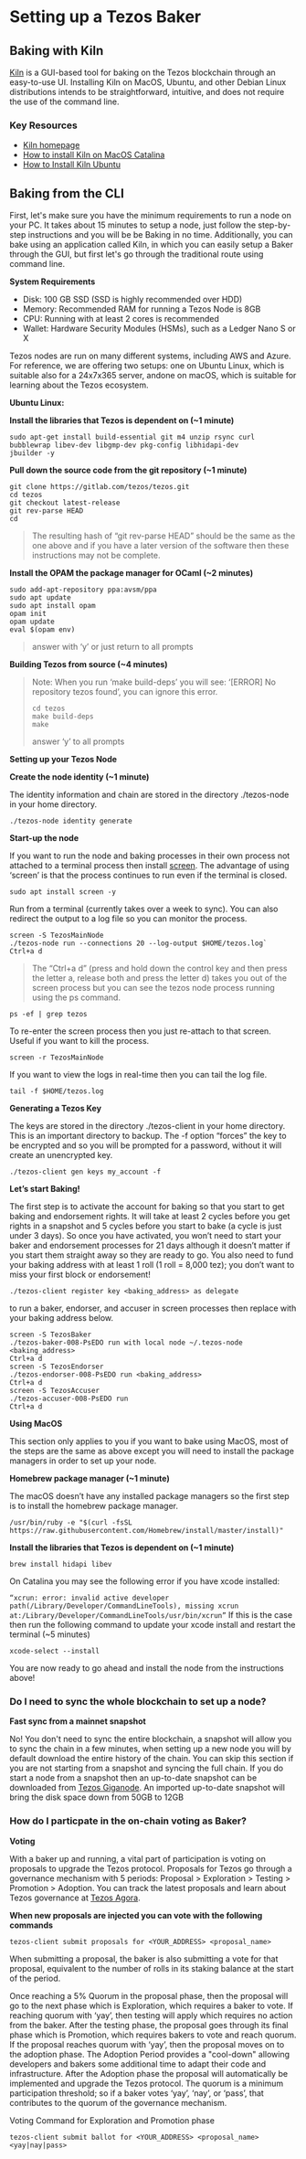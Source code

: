 # Setting up a Tezos Baker

## Baking with Kiln

[Kiln](https://tezos-kiln.org) is a GUI-based tool for baking on the Tezos blockchain through an easy-to-use UI. Installing Kiln on MacOS, Ubuntu, and other Debian Linux distributions intends to be straightforward, intuitive, and does not require the use of the command line.

### Key Resources

* [Kiln homepage](https://Tezos-kiln.org)
* [How to install Kiln on MacOS Catalina](https://medium.com/tezos-kiln/how-to-install-kiln-on-macos-catalina-ce0821f97dcf)
* [How to Install Kiln Ubuntu](https://medium.com/kiln/how-to-install-kiln-and-bake-on-ubuntu-a13d17df63c)

## Baking from the CLI

First, let's make sure you have the minimum requirements to run a node on your PC. It takes about 15 minutes to setup a node, just follow the step-by-step instructions and you will be be Baking in no time. Additionally, you can bake using an application called Kiln, in which you can easily setup a Baker through the GUI, but first let's go through the traditional route using command line.

**System Requirements**

* Disk: 100 GB SSD \(SSD is highly recommended over HDD\)
* Memory: Recommended RAM for running a Tezos Node is 8GB
* CPU: Running with at least 2 cores is recommended
* Wallet: Hardware Security Modules \(HSMs\), such as a Ledger Nano S or X

Tezos nodes are run on many different systems, including AWS and Azure. For reference, we are offering two setups: one on Ubuntu Linux, which is suitable also for a 24x7x365 server, andone on macOS, which is suitable for learning about the Tezos ecosystem.

**Ubuntu Linux:**

**Install the libraries that Tezos is dependent on \(~1 minute\)**

```text
sudo apt-get install build-essential git m4 unzip rsync curl
bubblewrap libev-dev libgmp-dev pkg-config libhidapi-dev
jbuilder -y
```

**Pull down the source code from the git repository \(~1 minute\)**

```text
git clone https://gitlab.com/tezos/tezos.git
cd tezos
git checkout latest-release
git rev-parse HEAD
cd
```

> The resulting hash of “git rev-parse HEAD” should be the same as the one above and if you have a later version of the software then these instructions may not be complete.

**Install the OPAM the package manager for OCaml \(~2 minutes\)**

```text
sudo add-apt-repository ppa:avsm/ppa
sudo apt update
sudo apt install opam
opam init
opam update
eval $(opam env)
```

> answer with ‘y’ or just return to all prompts

**Building Tezos from source \(~4 minutes\)**

> Note: When you run ‘make build-deps’ you will see: ‘\[ERROR\] No repository tezos found’, you can ignore this error.
>
> ```text
> cd tezos
> make build-deps
> make
> ```
>
> answer ‘y’ to all prompts

**Setting up your Tezos Node**

**Create the node identity \(~1 minute\)**

The identity information and chain are stored in the directory ./tezos-node in your home directory.

`./tezos-node identity generate`

**Start-up the node**

If you want to run the node and baking processes in their own process not attached to a terminal process then install [screen](https://linuxize.com/post/how-to-use-linux-screen/). The advantage of using ‘screen’ is that the process continues to run even if the terminal is closed.

`sudo apt install screen -y`

Run from a terminal \(currently takes over a week to sync\). You can also redirect the output to a log file so you can monitor the process.

```text
screen -S TezosMainNode
./tezos-node run --connections 20 --log-output $HOME/tezos.log`
Ctrl+a d
```

> The “Ctrl+a d” \(press and hold down the control key and then press the letter a, release both and press the letter d\) takes you out of the screen process but you can see the tezos node process running using the ps command.

`ps -ef | grep tezos`

To re-enter the screen process then you just re-attach to that screen. Useful if you want to kill the process.

`screen -r TezosMainNode`

If you want to view the logs in real-time then you can tail the log file.

`tail -f $HOME/tezos.log`

**Generating a Tezos Key**

The keys are stored in the directory ./tezos-client in your home directory. This is an important directory to backup. The -f option “forces” the key to be encrypted and so you will be prompted for a password, without it will create an unencrypted key.

`./tezos-client gen keys my_account -f`

**Let’s start Baking!**

The first step is to activate the account for baking so that you start to get baking and endorsement rights. It will take at least 2 cycles before you get rights in a snapshot and 5 cycles before you start to bake \(a cycle is just under 3 days\). So once you have activated, you won’t need to start your baker and endorsement processes for 21 days although it doesn’t matter if you start them straight away so they are ready to go. You also need to fund your baking address with at least 1 roll \(1 roll = 8,000 tez\); you don’t want to miss your first block or endorsement!

`./tezos-client register key <baking_address> as delegate`

to run a baker, endorser, and accuser in screen processes then replace  with your baking address below.

```text
screen -S TezosBaker
./tezos-baker-008-PsEDO run with local node ~/.tezos-node
<baking_address>
Ctrl+a d
screen -S TezosEndorser
./tezos-endorser-008-PsEDO run <baking_address>
Ctrl+a d
screen -S TezosAccuser
./tezos-accuser-008-PsEDO run
Ctrl+a d
```

**Using MacOS**

This section only applies to you if you want to bake using MacOS, most of the steps are the same as above except you will need to install the package managers in order to set up your node.

**Homebrew package manager \(~1 minute\)**

The macOS doesn’t have any installed package managers so the first step is to install the homebrew package manager.

`/usr/bin/ruby -e "$(curl -fsSL https://raw.githubusercontent.com/Homebrew/install/master/install)"`

**Install the libraries that Tezos is dependent on \(~1 minute\)**

`brew install hidapi libev`

On Catalina you may see the following error if you have xcode installed:

`“xcrun: error: invalid active developer path(/Library/Developer/CommandLineTools), missing xcrun at:/Library/Developer/CommandLineTools/usr/bin/xcrun”` If this is the case then run the following command to update your xcode install and restart the terminal \(~5 minutes\)

`xcode-select --install`

You are now ready to go ahead and install the node from the instructions above!

### Do I need to sync the whole blockchain to set up a node?

**Fast sync from a mainnet snapshot**

No! You don't need to sync the entire blockchain, a snapshot will allow you to sync the chain in a few minutes, when setting up a new node you will by default download the entire history of the chain. You can skip this section if you are not starting from a snapshot and syncing the full chain. If you do start a node from a snapshot then an up-to-date snapshot can be downloaded from [Tezos Giganode](https://snapshots-tezos.giganode.io). An imported up-to-date snapshot will bring the disk space down from 50GB to 12GB

### How do I particpate in the on-chain voting as Baker?

**Voting**

With a baker up and running, a vital part of participation is voting on proposals to upgrade the Tezos protocol. Proposals for Tezos go through a governance mechanism with 5 periods: Proposal &gt; Exploration &gt; Testing &gt; Promotion &gt; Adoption. You can track the latest proposals and learn about Tezos governance at [Tezos Agora](https://www.tezosagora.org).

**When new proposals are injected you can vote with the following commands**

`tezos-client submit proposals for <YOUR_ADDRESS> <proposal_name>`

When submitting a proposal, the baker is also submitting a vote for that proposal, equivalent to the number of rolls in its staking balance at the start of the period.

Once reaching a 5% Quorum in the proposal phase, then the proposal will go to the next phase which is Exploration, which requires a baker to vote. If reaching quorum with ‘yay’, then testing will apply which requires no action from the baker. After the testing phase, the proposal goes through its final phase which is Promotion, which requires bakers to vote and reach quorum. If the proposal reaches quorum with ‘yay’, then the proposal moves on to the adoption phase. The Adoption Period provides a "cool-down" allowing developers and bakers some additional time to adapt their code and infrastructure. After the Adoption phase the proposal will automatically be implemented and upgrade the Tezos protocol. The quorum is a minimum participation threshold; so if a baker votes ‘yay’, ‘nay’, or ‘pass’, that contributes to the quorum of the governance mechanism.

Voting Command for Exploration and Promotion phase

`tezos-client submit ballot for <YOUR_ADDRESS> <proposal_name> <yay|nay|pass>`

